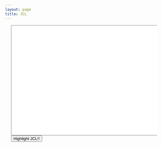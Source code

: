 ```yaml
---
layout: page
title: JCL
---
```


<html>
<body>
<div style='width: 100%; overflow: hidden;'>
<div style="width: 480px; float: left; margin-left: 20px;">
<textarea id='intext' rows=24 cols=80></textarea><br>
<button id='submitbtn'>Highlight JCL!!</button>
</div>
<div style="width: 652px; float: left; margin-left: 40px">
<pre><code id='highlightedCode' class="language-jcl">
</code></pre>
</div>
</div>

</body>
</html>
<script src="https://cdnjs.cloudflare.com/ajax/libs/highlight.js/11.2.0/highlight.min.js"></script>
<script type="text/javascript" src="./jcl.min.js"></script>
<script type="text/javascript" src="./gen.js"></script>
<script type="text/javascript">
  hljs.highlightAll();
</script>

